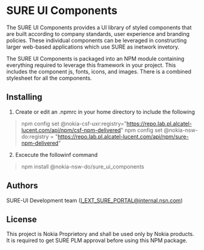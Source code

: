 # SURE UI Components 
The SURE UI Components provides a UI library of styled components that are built according to company standards, user experience and branding policies. These individual components can be leveraged in constructing larger web-based applications which use SURE as inetwork invetory.

The SURE UI Components is packaged into an NPM module containing everything required to leverage this framework in your project. This includes the component js, fonts, icons, and images.  There is a combined stylesheet for all the components.

## Installing

1. Create or edit an .npmrc in your home directory to include the following
> npm config set @nokia-csf-uxr:registry="https://repo.lab.pl.alcatel-lucent.com/api/npm/csf-npm-delivered"
> npm config set @nokia-nsw-do:registry = "https://repo.lab.pl.alcatel-lucent.com/api/npm/sure-npm-delivered"

2. Excecute the followinf command 
>npm install @nokia-nsw-do/sure_ui_components

## Authors
SURE-UI Development team (I_EXT_SURE_PORTAL@internal.nsn.com)

## License

This project is Nokia Proprietory and shall be used only by Nokia products. It is required to get SURE PLM approval before using this NPM package. 

